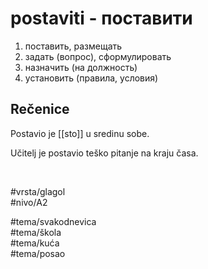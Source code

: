 # postaviti - поставити

1. поставить, размещать  
2. задать (вопрос), сформулировать  
3. назначить (на должность)  
4. установить (правила, условия)

## Rečenice

Postavio je [[sto]] u sredinu sobe.

Učitelj je postavio teško pitanje na kraju časa.

<br>

#vrsta/glagol  
#nivo/A2  

#tema/svakodnevica  
#tema/škola  
#tema/kuća  
#tema/posao  
